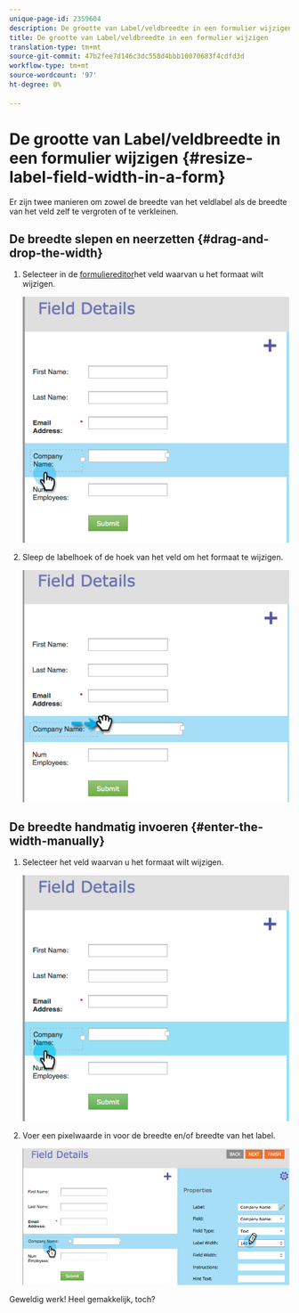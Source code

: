 ```yaml
---
unique-page-id: 2359604
description: De grootte van Label/veldbreedte in een formulier wijzigen - Marketo Docs - Productdocumentatie
title: De grootte van Label/veldbreedte in een formulier wijzigen
translation-type: tm+mt
source-git-commit: 47b2fee7d146c3dc558d4bbb10070683f4cdfd3d
workflow-type: tm+mt
source-wordcount: '97'
ht-degree: 0%

---
```



# De grootte van Label/veldbreedte in een formulier wijzigen {#resize-label-field-width-in-a-form}

Er zijn twee manieren om zowel de breedte van het veldlabel als de breedte van het veld zelf te vergroten of te verkleinen.

## De breedte slepen en neerzetten {#drag-and-drop-the-width}

1. Selecteer in de [formuliereditor](../../../../product-docs/demand-generation/forms/form-actions/edit-a-form.md)het veld waarvan u het formaat wilt wijzigen.

   ![](assets/image2014-9-15-15-3a24-3a0.png)

1. Sleep de labelhoek of de hoek van het veld om het formaat te wijzigen.

   ![](assets/image2014-9-15-15-3a24-3a14.png)

## De breedte handmatig invoeren {#enter-the-width-manually}

1. Selecteer het veld waarvan u het formaat wilt wijzigen.

   ![](assets/image2014-9-15-15-3a24-3a28.png)

1. Voer een pixelwaarde in voor de breedte en/of breedte van het label.

   ![](assets/image2014-9-15-15-3a24-3a36.png)

Geweldig werk! Heel gemakkelijk, toch?
